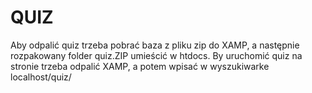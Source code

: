 # QUIZ

Aby odpalić quiz trzeba pobrać baza z pliku zip do XAMP, a następnie rozpakowany folder quiz.ZIP umieścić w htdocs. By uruchomić quiz na stronie trzeba odpalić XAMP, a potem wpisać w wyszukiwarke localhost/quiz/
